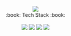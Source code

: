<div align=center>
<img src="https://capsule-render.vercel.app/api?type=waving&color=auto&height=300&section=header&text=Im%20HyeonJeong&fontSize=70" />
</div>

<div align=center>
:book: Tech Stack :book:
 </div> 
 <br>
 
<div align=center>
 <img src="https://img.shields.io/badge/Java-007396?style=flat&logo=Java&logoColor=white" />
 <img src="https://img.shields.io/badge/HTML5-E34F26?style=flat&logo=HTML5&logoColor=white" />
 <img src="https://img.shields.io/badge/CSS3-1572B6?style=flat&logo=CSS3&logoColor=white" />
 <img src="https://img.shields.io/badge/JavsScript-F7DF1E?style=flat&logo=JavaScript&logoColor=white" />

 </div>
  
<!--
**hyeonjeongL/hyeonjeongL** is a ✨ _special_ ✨ repository because its `README.md` (this file) appears on your GitHub profile.

Here are some ideas to get you started:

- 🔭 I’m currently working on ...
- 🌱 I’m currently learning ...
- 👯 I’m looking to collaborate on ...
- 🤔 I’m looking for help with ...
- 💬 Ask me about ...
- 📫 How to reach me: ...
- 😄 Pronouns: ...
- ⚡ Fun fact: ...
-->
